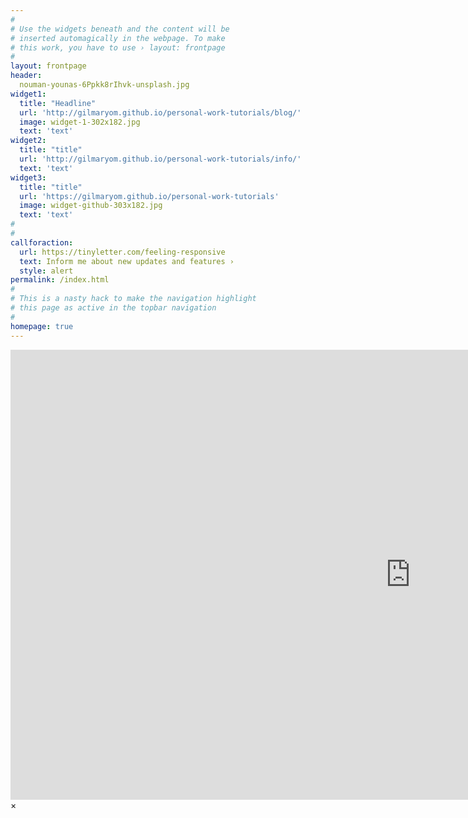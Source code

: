```yaml
---
#
# Use the widgets beneath and the content will be
# inserted automagically in the webpage. To make
# this work, you have to use › layout: frontpage
#
layout: frontpage
header:
  nouman-younas-6Ppkk8rIhvk-unsplash.jpg
widget1:
  title: "Headline"
  url: 'http://gilmaryom.github.io/personal-work-tutorials/blog/'
  image: widget-1-302x182.jpg
  text: 'text'
widget2:
  title: "title"
  url: 'http://gilmaryom.github.io/personal-work-tutorials/info/'
  text: 'text'
widget3:
  title: "title"
  url: 'https://gilmaryom.github.io/personal-work-tutorials'
  image: widget-github-303x182.jpg
  text: 'text'
#
#
callforaction:
  url: https://tinyletter.com/feeling-responsive
  text: Inform me about new updates and features ›
  style: alert
permalink: /index.html
#
# This is a nasty hack to make the navigation highlight
# this page as active in the topbar navigation
#
homepage: true
---
```


<div id="videoModal" class="reveal-modal large" data-reveal="">
  <div class="flex-video widescreen vimeo" style="display: block;">
    <iframe width="1280" height="720" src="https://www.youtube.com/embed/3b5zCFSmVvU" frameborder="0" allowfullscreen></iframe>
  </div>
  <a class="close-reveal-modal">&#215;</a>
</div>
